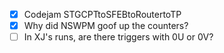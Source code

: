 - [x] Codejam STGCPTtoSFEBtoRoutertoTP
- [x] Why did NSWPM goof up the counters?
- [ ] In XJ's runs, are there triggers with 0U or 0V?
